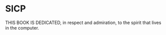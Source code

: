 # SICP
THIS BOOK IS DEDICATED, in respect and admiration, to the spirit that lives in the computer.
